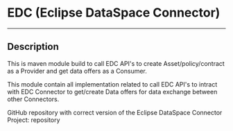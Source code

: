  # EDC (Eclipse DataSpace Connector)
---
## Description
This is maven module build to call EDC API's to create Asset/policy/contract as a Provider and get data offers as a Consumer.

This module contain all implementation related to call EDC API's  to intract with EDC Connector to get/create Data offers for data exchange between other Connectors.
 
GitHub repository with correct version of the Eclipse DataSpace Connector Project: repository

